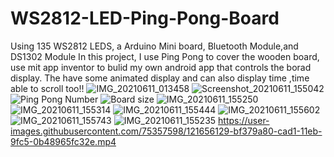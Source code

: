 # WS2812-LED-Ping-Pong-Board
Using 135 WS2812 LEDS, a Arduino Mini board,  Bluetooth Module,and DS1302 Module
In this project, I use Ping Pong to cover the wooden board, use mit app inventor to bulid my own android app that controls the borad display.
The have some animated display and can also display time ,time able to scroll too!!
![IMG_20210611_013458](https://user-images.githubusercontent.com/75357598/121655079-eb9ee700-cad0-11eb-8b81-7881bab827aa.jpg)
![Screenshot_20210611_155042](https://user-images.githubusercontent.com/75357598/121654450-51d73a00-cad0-11eb-8cdc-119381321f55.jpg)
![Ping Pong Number](https://user-images.githubusercontent.com/75357598/121654973-d4f89000-cad0-11eb-8df4-7e1e9c1c95a8.png)
![Board size](https://user-images.githubusercontent.com/75357598/121654949-d1fd9f80-cad0-11eb-9d2b-ef902ffff1f2.png)
![IMG_20210611_155250](https://user-images.githubusercontent.com/75357598/121655000-db870780-cad0-11eb-9ec6-7bebcf2b6646.jpg)
![IMG_20210611_155314](https://user-images.githubusercontent.com/75357598/121655031-e0e45200-cad0-11eb-90a5-a70b26961c38.jpg)
![IMG_20210611_155444](https://user-images.githubusercontent.com/75357598/121655044-e3df4280-cad0-11eb-9d6d-7edd42022937.jpg)
![IMG_20210611_155602](https://user-images.githubusercontent.com/75357598/121655055-e6419c80-cad0-11eb-8ceb-883dae8c9f3f.jpg)
![IMG_20210611_155743](https://user-images.githubusercontent.com/75357598/121655064-e93c8d00-cad0-11eb-99fc-d63a31ee0954.jpg)
![IMG_20210611_155235](https://user-images.githubusercontent.com/75357598/121655100-ee99d780-cad0-11eb-9ed4-a95d23f6ca66.jpg)
https://user-images.githubusercontent.com/75357598/121656129-bf379a80-cad1-11eb-9fc5-0b48965fc32e.mp4
